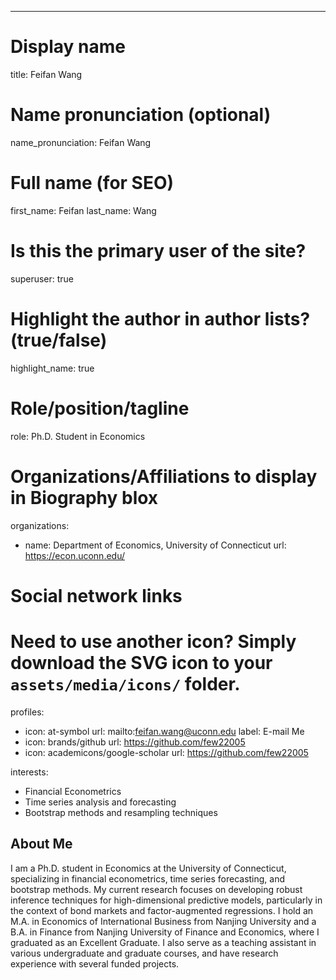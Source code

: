 ---
# Display name
title: Feifan Wang

# Name pronunciation (optional)
name_pronunciation: Feifan Wang

# Full name (for SEO)
first_name: Feifan
last_name: Wang


# Is this the primary user of the site?
superuser: true

# Highlight the author in author lists? (true/false)
highlight_name: true

# Role/position/tagline
role: Ph.D. Student in Economics

# Organizations/Affiliations to display in Biography blox
organizations:
  - name: Department of Economics, University of Connecticut
    url: https://econ.uconn.edu/

# Social network links
# Need to use another icon? Simply download the SVG icon to your `assets/media/icons/` folder.
profiles:
  - icon: at-symbol
    url: mailto:feifan.wang@uconn.edu
    label: E-mail Me
  - icon: brands/github
    url: https://github.com/few22005
  - icon: academicons/google-scholar
    url: https://github.com/few22005

interests:
  - Financial Econometrics
  - Time series analysis and forecasting
  - Bootstrap methods and resampling techniques
  

## About Me

I am a Ph.D. student in Economics at the University of Connecticut, specializing in financial econometrics, time series forecasting, and bootstrap methods. My current research focuses on developing robust inference techniques for high-dimensional predictive models, particularly in the context of bond markets and factor-augmented regressions. I hold an M.A. in Economics of International Business from Nanjing University and a B.A. in Finance from Nanjing University of Finance and Economics, where I graduated as an Excellent Graduate. I also serve as a teaching assistant in various undergraduate and graduate courses, and have research experience with several funded projects. 